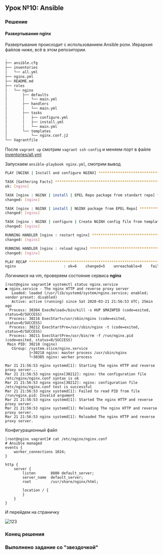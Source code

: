## Урок №10: **Ansible**
### Решение
#### Развертывание **nginx**
Развертывание происходит с использованием Ansible роли.
Иерархия файлов ниже, всё в этом репозитории.
```bash
.
├── ansible.cfg
├── inventories
│   └── all.yml
├── nginx.yml
├── README.md
├── roles
│   └── nginx
│       ├── defaults
│       │   └── main.yml
│       ├── handlers
│       │   └── main.yml
│       ├── tasks
│       │   ├── configure.yml
│       │   ├── install.yml
│       │   └── main.yml
│       └── templates
│           └── nginx.conf.j2
└── Vagrantfile
```
После `vagrant up` смотрим `vagrant ssh-config` и меняем порт в файле [inventories/all.yml](inventories/all.yml)

Запускаем
`ansible-playbook nginx.yml`, смотрим вывод
```bash
PLAY [NGINX | Install and configure NGINX] **************************************************************

TASK [Gathering Facts] **********************************************************************************
ok: [nginx]

TASK [nginx : NGINX | install | EPEL Repo package from standart repo] ***********************************
changed: [nginx]

TASK [nginx : NGINX | install | NGINX package from EPEL Repo] *******************************************
changed: [nginx]

TASK [nginx : NGINX | configure | Create NGINX config file from template] *******************************
changed: [nginx]

RUNNING HANDLER [nginx : restart nginx] *****************************************************************
changed: [nginx]

RUNNING HANDLER [nginx : reload nginx] ******************************************************************
changed: [nginx]

PLAY RECAP **********************************************************************************************
nginx                      : ok=6    changed=5    unreachable=0    failed=0    skipped=0    rescued=0    ignored=0   
```
Логинимся на vm, проверяем состояние сервиса **nginx**
```
[root@nginx vagrant]# systemctl status nginx.service 
● nginx.service - The nginx HTTP and reverse proxy server
   Loaded: loaded (/usr/lib/systemd/system/nginx.service; enabled; vendor preset: disabled)
   Active: active (running) since Sat 2020-03-21 21:56:53 UTC; 25min ago
  Process: 30304 ExecReload=/bin/kill -s HUP $MAINPID (code=exited, status=0/SUCCESS)
  Process: 30216 ExecStart=/usr/sbin/nginx (code=exited, status=0/SUCCESS)
  Process: 30212 ExecStartPre=/usr/sbin/nginx -t (code=exited, status=0/SUCCESS)
  Process: 30211 ExecStartPre=/usr/bin/rm -f /run/nginx.pid (code=exited, status=0/SUCCESS)
 Main PID: 30218 (nginx)
   CGroup: /system.slice/nginx.service
           ├─30218 nginx: master process /usr/sbin/nginx
           └─30305 nginx: worker process

Mar 21 21:56:53 nginx systemd[1]: Starting The nginx HTTP and reverse proxy server...
Mar 21 21:56:53 nginx nginx[30212]: nginx: the configuration file /etc/nginx/nginx.conf syntax is ok
Mar 21 21:56:53 nginx nginx[30212]: nginx: configuration file /etc/nginx/nginx.conf test is successful
Mar 21 21:56:53 nginx systemd[1]: Failed to read PID from file /run/nginx.pid: Invalid argument
Mar 21 21:56:53 nginx systemd[1]: Started The nginx HTTP and reverse proxy server.
Mar 21 21:56:53 nginx systemd[1]: Reloading The nginx HTTP and reverse proxy server.
Mar 21 21:56:53 nginx systemd[1]: Reloaded The nginx HTTP and reverse proxy server.
```
Конфигурационный файл
```
[root@nginx vagrant]# cat /etc/nginx/nginx.conf
# Ansible managed
events {
    worker_connections 1024;
}

http {
    server {
        listen       8080 default_server;
        server_name  default_server;
        root         /usr/share/nginx/html;

        location / {
        }
    }
}
```
И перейдем на страничку

![123](https://i.imgur.com/7O6fHxJ.png)
### Конец решения
### Выполненo задание со "звездочкой"